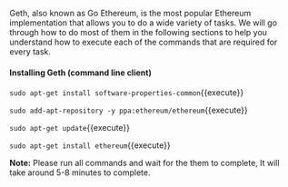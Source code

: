 Geth, also known as Go Ethereum, is the most popular Ethereum implementation that allows you to do a wide variety of tasks. We will go through how to do most of them in the following sections to help you understand how to execute each of the commands that are required for every task.

#### Installing Geth (command line client)

`sudo apt-get install software-properties-common`{{execute}}

`sudo add-apt-repository -y ppa:ethereum/ethereum`{{execute}}

`sudo apt-get update`{{execute}}

`sudo apt-get install ethereum`{{execute}}

**Note:** Please run all commands and wait for the them to complete, It will take around 5-8 minutes to complete.
